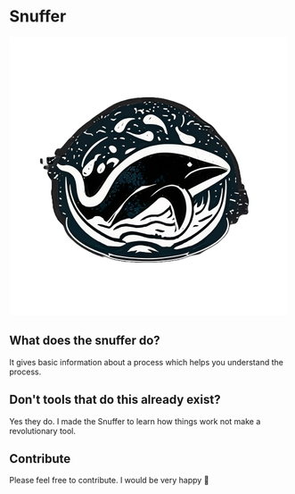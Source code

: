 # Snuffer
![Snuffer](https://raw.githubusercontent.com/MARIUCHINAS/Snuffer/master/Snuffer/Resources/Untitled%20%281%29%20%281%29.png)

## What does the snuffer do?
It gives basic information about a process which helps you understand the process.

## Don't tools that do this already exist?
Yes they do. I made the Snuffer to learn how things work not make a revolutionary tool.

## Contribute
Please feel free to contribute. I would be very happy 🙂
